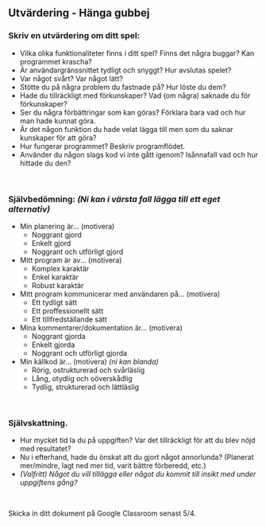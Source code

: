 ## Utvärdering - Hänga gubbej

### Skriv en utvärdering om ditt spel:
* Vilka olika funktionaliteter finns i ditt spel? Finns det några buggar? Kan programmet krascha?
* Är användargränssnittet tydligt och snyggt? Hur avslutas spelet?
* Var något svårt? Var något lätt?
* Stötte du på några problem du fastnade på? Hur löste du dem?
* Hade du tillräckligt med förkunskaper? Vad (om några) saknade du för förkunskaper?
* Ser du några förbättringar som kan göras? Förklara bara vad och hur man hade kunnat göra.
* Är det någon funktion du hade velat lägga till men som du saknar kunskaper för att göra?
* Hur fungerar programmet? Beskriv programflödet.
* Använder du någon slags kod vi inte gått igenom? Isånnafall vad och hur hittade du den?



<br>

### Självbedömning: *(Ni kan i värsta fall lägga till ett eget alternativ)*
  * Min planering är... (motivera)
      * Noggrant gjord
      * Enkelt gjord
      * Noggrant och utförligt gjord
  * Mitt program är av... (motivera)
      * Komplex karaktär
      * Enkel karaktär
      * Robust karaktär
   * Mitt program kommunicerar med användaren på... (motivera)
      * Ett tydligt sätt
      * Ett proffessionellt sätt
      * Ett tillfredställande sätt
   * Mina kommentarer/dokumentation är... (motivera)
      * Noggrant gjorda
      * Enkelt gjorda
      * Noggrant och utförligt gjorda
   * Min källkod är... (motivera) *(ni kan blanda)*
      * Rörig, ostrukturerad och svårläslig
      * Lång, otydlig och oöverskådlig
      * Tydlig, strukturerad och lättläslig

<br>

### Självskattning.
  * Hur mycket tid la du på uppgiften? Var det tillräckligt för att du blev nöjd med resultatet?
  * Nu i efterhand, hade du önskat att du gjort något annorlunda? (Planerat mer/mindre, lagt ned mer tid, varit bättre förberedd, etc.)
  * *(Valfritt) Något du vill tillägga eller något du kommit till insikt med under uppgiftens gång?*
  
<br>

Skicka in ditt dokument på Google Classroom senast 5/4.
